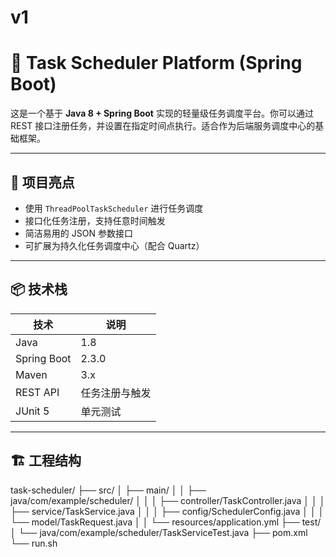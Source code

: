 # v1
# 🎯 Task Scheduler Platform (Spring Boot)

这是一个基于 **Java 8 + Spring Boot** 实现的轻量级任务调度平台。你可以通过 REST 接口注册任务，并设置在指定时间点执行。适合作为后端服务调度中心的基础框架。

---

## 🚀 项目亮点

- 使用 `ThreadPoolTaskScheduler` 进行任务调度
- 接口化任务注册，支持任意时间触发
- 简洁易用的 JSON 参数接口
- 可扩展为持久化任务调度中心（配合 Quartz）

---

## 📦 技术栈

| 技术 | 说明 |
|------|------|
| Java | 1.8 |
| Spring Boot | 2.3.0 |
| Maven | 3.x |
| REST API | 任务注册与触发 |
| JUnit 5 | 单元测试 |

---

## 🏗️ 工程结构
task-scheduler/
├── src/
│ ├── main/
│ │ ├── java/com/example/scheduler/
│ │ │ ├── controller/TaskController.java
│ │ │ ├── service/TaskService.java
│ │ │ ├── config/SchedulerConfig.java
│ │ │ └── model/TaskRequest.java
│ │ └── resources/application.yml
├── test/
│ └── java/com/example/scheduler/TaskServiceTest.java
├── pom.xml
└── run.sh


